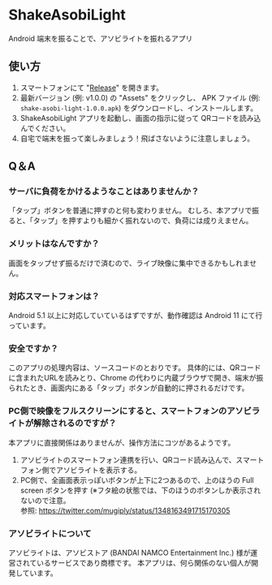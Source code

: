# ShakeAsobiLight

Android 端末を振ることで、アソビライトを振れるアプリ


## 使い方

1. スマートフォンにて "[Release](https://github.com/arisucool/shake-asobi-light/releases)" を開きます。
2. 最新バージョン (例: v1.0.0) の "Assets" をクリックし、 APK ファイル (例: `shake-asobi-light-1.0.0.apk`) をダウンロードし、インストールします。
3. ShakeAsobiLight アプリを起動し、画面の指示に従って QRコードを読み込んでください。
4. 自宅で端末を振って楽しみましょう！飛ばさないように注意しましょう。

## Q＆A

### サーバに負荷をかけるようなことはありませんか？

「タップ」ボタンを普通に押すのと何も変わりません。
むしろ、本アプリで振ると、「タップ」を押すよりも細かく振れないので、負荷には成りえません。

### メリットはなんですか？

画面をタップせず振るだけで済むので、ライブ映像に集中できるかもしれません。

### 対応スマートフォンは？

Android 5.1 以上に対応していているはずですが、動作確認は Android 11 にて行っています。

### 安全ですか？

このアプリの処理内容は、ソースコードのとおりです。
具体的には、QRコードに含まれたURLを読みとり、Chrome の代わりに内蔵ブラウザで開き、端末が振られたとき、画面内にある「タップ」ボタンが自動的に押されるだけです。

### PC側で映像をフルスクリーンにすると、スマートフォンのアソビライトが解除されるのですが？

本アプリに直接関係はありませんが、操作方法にコツがあるようです。

1. アソビライトのスマートフォン連携を行い、QRコード読み込んで、スマートフォン側でアソビライトを表示する。
2. PC側で、全画面表示っぽいボタンが上下に2つあるので、上のほうの Full screen ボタンを押す (※フタ絵の状態では、下のほうのボタンしか表示されないので注意。<br>参照: https://twitter.com/mugiply/status/1348163491715170305

### アソビライトについて

アソビライトは、アソビストア (BANDAI NAMCO Entertainment Inc.) 様が運営されているサービスであり商標です。
本アプリは、何ら関係のない個人が開発しています。
